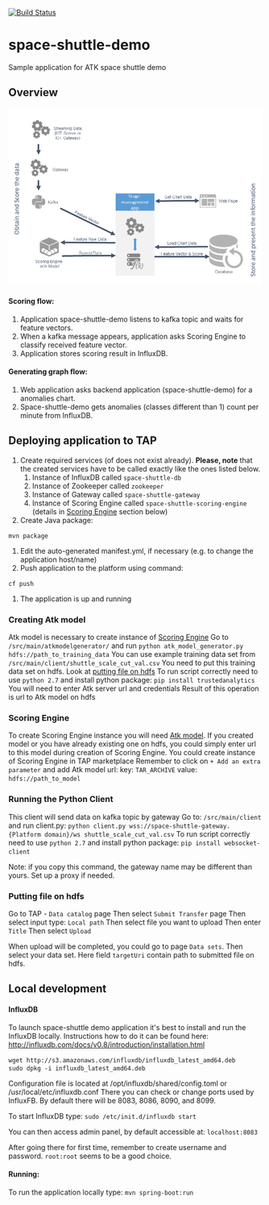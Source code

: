 [![Build Status](https://travis-ci.org/trustedanalytics/space-shuttle-demo.svg)](https://travis-ci.org/trustedanalytics/space-shuttle-demo)

# space-shuttle-demo
Sample application for ATK space shuttle demo

## Overview
![](wikiimages/space_shuttle_demo.png)

#### Scoring flow:
1. Application space-shuttle-demo listens to kafka topic and waits for feature vectors.
2. When a kafka message appears, application asks Scoring Engine to classify received feature vector.
3. Application stores scoring result in InfluxDB.

#### Generating graph flow:
1. Web application asks backend application (space-shuttle-demo) for a anomalies chart.
2. Space-shuttle-demo gets anomalies (classes different than 1) count per minute from InfluxDB.



## Deploying application to TAP

1. Create required services (of does not exist already). **Please, note** that the created services have to be called exactly like the ones listed below.
    1. Instance of InfluxDB called `space-shuttle-db`
    1. Instance of Zookeeper called `zookeeper`
    1. Instance of Gateway called `space-shuttle-gateway`
    1. Instance of Scoring Engine called `space-shuttle-scoring-engine` (details in [Scoring Engine](#scoring-engine) section below)
1. Create Java package:
  ```
  mvn package
  ```
1. Edit the auto-generated manifest.yml, if necessary (e.g. to change the application host/name)
1. Push application to the platform using command:
  ```
  cf push
  ```
1. The application is up and running

### Creating Atk model
Atk model is necessary to create instance of [Scoring Engine](#scoring-engine)
Go to `/src/main/atkmodelgenerator/` and run `python atk_model_generator.py hdfs://path_to_training_data`
You can use example training data set from `/src/main/client/shuttle_scale_cut_val.csv`
You need to put this training data set on hdfs. Look at [putting file on hdfs](#putting-file-on-hdfs)
To run script correctly need to use `python 2.7` and install python package: `pip install trustedanalytics`
You will need to enter Atk server url and credentials
Result of this operation is url to Atk model on hdfs

### Scoring Engine
To create Scoring Engine instance you will need [Atk model](#creating-atk-model).
If you created model or you have already existing one on hdfs, you could simply enter url to this model during creation of Scoring Engine.
You could create instance of Scoring Engine in TAP marketplace
Remember to click on `+ Add an extra parameter` and add Atk model url:
key: `TAR_ARCHIVE`
value: `hdfs://path_to_model`


### Running the Python Client
This client will send data on kafka topic by gateway
Go to: `/src/main/client` 
and run client.py: `python client.py wss://space-shuttle-gateway.{Platform domain}/ws shuttle_scale_cut_val.csv`
To run script correctly need to use `python 2.7` and install python package: `pip install websocket-client`

Note: if you copy this command, the gateway name may be different than yours. Set up a proxy if needed. 

### Putting file on hdfs
Go to TAP - `Data catalog` page
Then select `Submit Transfer` page
Then select input type: `Local path`
Then select file you want to upload
Then enter `Title`
Then select `Upload` 

When upload will be completed, you could go to page `Data sets`.
Then select your data set.
Here field `targetUri` contain path to submitted file on hdfs.


## Local development
#### InfluxDB
  To launch space-shuttle demo application it's best to install and run the InfluxDB locally. Instructions how to do it can be found here: http://influxdb.com/docs/v0.8/introduction/installation.html
  ```
  wget http://s3.amazonaws.com/influxdb/influxdb_latest_amd64.deb
  sudo dpkg -i influxdb_latest_amd64.deb
  ```         
  Configuration file is located at /opt/influxdb/shared/config.toml or /usr/local/etc/influxdb.conf
  There you can check or change ports used by InfluxFB. By default there will be 8083, 8086, 8090, and 8099.

  To start InfluxDB type: ```sudo /etc/init.d/influxdb start```
  
  You can then access admin panel, by default accessible at: ```localhost:8083```
  
  After going there for first time, remember to create username and password. ```root:root``` seems to be a good choice.


#### Running:

To run the application locally type:
```mvn spring-boot:run```






